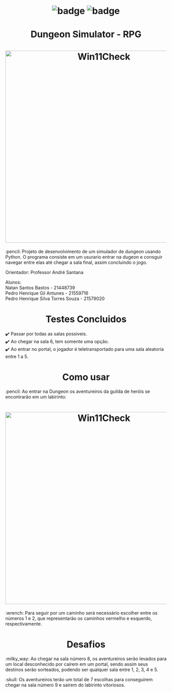 <h1 align="center">
  
![badge](https://img.shields.io/badge/Python-3776AB?style=for-the-badge&logo=python&logoColor=white) 
![badge](https://img.shields.io/github/repo-size/NAT4N/Dungeon-Simulator---RPG?style=for-the-badge)

 </h1>
 
<h1 align="center">  Dungeon Simulator - RPG  
  <br><br>
  <img src ="https://i.ytimg.com/vi/xK54xgVSls0/maxresdefault.jpg" alt="Win11Check" width="600">
  <br>
</h1>

<p> :pencil:  Projeto de desenvolvimento de um simulador de dungeon usando Python. O programa consiste em um usurario entrar na dugeon e consguir navegar entre elas até chegar a sala final, assim concluindo o jogo. </p>

Orientador: Professor André Santana

Alunos:<br>
Natan Santos Bastos - 21448739 <br>
Pedro Henrique Gil Antunes - 21559716 <br>
Pedro Henrique Silva Torres Souza - 21579020 <br>

<h1 align="center"> Testes Concluidos </h1>

:heavy_check_mark: Passar por todas as salas possiveis.
<br>
:heavy_check_mark: Ao chegar na sala 6, tem somente uma opção.
<br>
:heavy_check_mark: Ao entrar no portal, o jogador é teletransportado para uma sala aleatoria entre 1 a 5.

<h1 align="center"> Como usar </h1>

<p> :pencil:  Ao entrar na Dungeon os aventureiros da guilda de heróis se encontrarão em um labirinto:

<h1 align="center">
<img src = "https://i.imgur.com/eZVxas9.png" alt="Win11Check" width="600">
<br>
</h1>

<p> :wrench: Para seguir por um caminho será necessário escolher entre os números 1 e 2, que representarão os caminhos vermelho e esquerdo, respectivamente.

<h1 align="center"> Desafios </h1>

<p> :milky_way: Ao chegar na sala número 8, os aventureiros serão levados para um local desconhecido por caírem em um portal, sendo assim seus destinos serão sorteados, podendo ser qualquer sala entre 1, 2, 3, 4 e 5. 
<p> :skull: Os aventureiros terão um total de 7 escolhas para conseguirem chegar na sala número 9 e saírem do labirinto vitoriosos.
